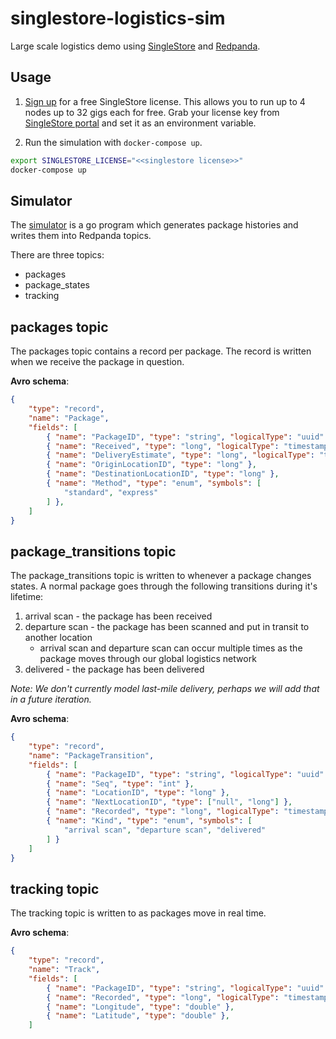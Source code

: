 # singlestore-logistics-sim

Large scale logistics demo using [SingleStore](https://singlestore.com) and [Redpanda](https://vectorized.io/).

## Usage

1. [Sign up](https://msql.co/2E8aBa2) for a free SingleStore license.
This allows you to run up to 4 nodes up to 32 gigs each for free. Grab your license key from [SingleStore portal](https://msql.co/3fZoxjO) and set it as an environment variable.

2. Run the simulation with `docker-compose up`.

```bash
export SINGLESTORE_LICENSE="<<singlestore license>>"
docker-compose up
```

## Simulator

The [simulator](simulator) is a go program which generates package histories and writes them into Redpanda topics.

There are three topics:
 - packages
 - package_states
 - tracking

## packages topic

The packages topic contains a record per package. The record is written when we receive the package in question.

**Avro schema**:

```json
{
    "type": "record",
    "name": "Package",
    "fields": [
        { "name": "PackageID", "type": "string", "logicalType": "uuid" },
        { "name": "Received", "type": "long", "logicalType": "timestamp-millis" },
        { "name": "DeliveryEstimate", "type": "long", "logicalType": "timestamp-millis" },
        { "name": "OriginLocationID", "type": "long" },
        { "name": "DestinationLocationID", "type": "long" },
        { "name": "Method", "type": "enum", "symbols": [
            "standard", "express"
        ] },
    ]
}
```

## package_transitions topic

The package_transitions topic is written to whenever a package changes states. A normal package goes through the following transitions during it's lifetime:

1. arrival scan - the package has been received
2. departure scan - the package has been scanned and put in transit to another location
    * arrival scan and departure scan can occur multiple times as the package moves through our global logistics network
3. delivered - the package has been delivered

*Note: We don't currently model last-mile delivery, perhaps we will add that in a future iteration.*

**Avro schema**:

```json
{
    "type": "record",
    "name": "PackageTransition",
    "fields": [
        { "name": "PackageID", "type": "string", "logicalType": "uuid" },
        { "name": "Seq", "type": "int" },
        { "name": "LocationID", "type": "long" },
        { "name": "NextLocationID", "type": ["null", "long"] },
        { "name": "Recorded", "type": "long", "logicalType": "timestamp-millis" },
        { "name": "Kind", "type": "enum", "symbols": [
            "arrival scan", "departure scan", "delivered"
        ] }
    ]
}
```

## tracking topic

The tracking topic is written to as packages move in real time.

**Avro schema**:

```json
{
    "type": "record",
    "name": "Track",
    "fields": [
        { "name": "PackageID", "type": "string", "logicalType": "uuid" },
        { "name": "Recorded", "type": "long", "logicalType": "timestamp-millis" },
        { "name": "Longitude", "type": "double" },
        { "name": "Latitude", "type": "double" },
    ]
```